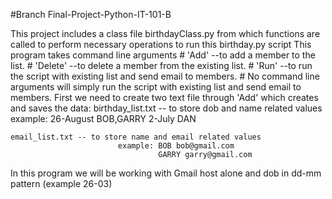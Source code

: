 #Branch Final-Project-Python-IT-101-B

 This project includes a class file birthdayClass.py from which functions are called to perform necessary
 operations to run this birthday.py script
    This program takes command line arguments
        # 'Add' --to add a member to the list.
        # 'Delete' --to delete a member from the existing list.
        # 'Run'  --to run the script with existing list and send email to members.
        # No command line arguments will simply run the script with existing list and send email to members.
 First we need to create two text file through 'Add' which creates and saves the data:
    birthday_list.txt -- to store dob and name related values
                            example: 26-August BOB,GARRY
                                     2-July DAN

    email_list.txt -- to store name and email related values
                            example: BOB bob@gmail.com
                                     GARRY garry@gmail.com

 In this program we will be working with Gmail host alone and dob in dd-mm pattern (example 26-03)


